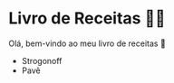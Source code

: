 # Livro de Receitas :man_cook:

Olá, bem-vindo ao meu livro de receitas :wave:

- Strogonoff
- Pavê
